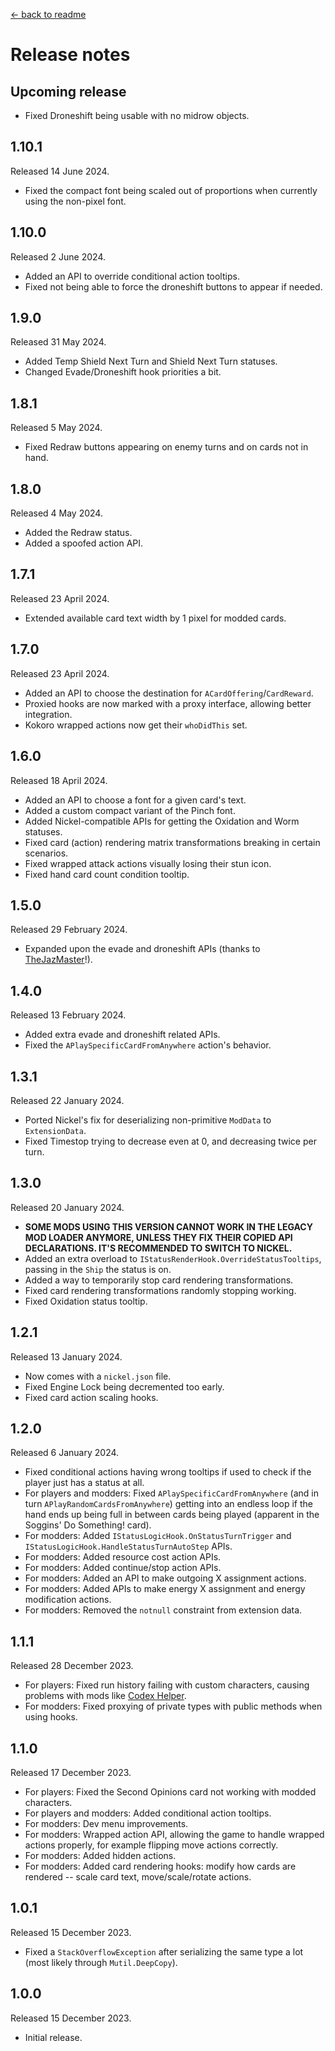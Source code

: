 [← back to readme](README.md)

# Release notes

## Upcoming release

* Fixed Droneshift being usable with no midrow objects.

## 1.10.1
Released 14 June 2024.

* Fixed the compact font being scaled out of proportions when currently using the non-pixel font.

## 1.10.0
Released 2 June 2024.

* Added an API to override conditional action tooltips.
* Fixed not being able to force the droneshift buttons to appear if needed.

## 1.9.0
Released 31 May 2024.

* Added Temp Shield Next Turn and Shield Next Turn statuses.
* Changed Evade/Droneshift hook priorities a bit.

## 1.8.1
Released 5 May 2024.

* Fixed Redraw buttons appearing on enemy turns and on cards not in hand.

## 1.8.0
Released 4 May 2024.

* Added the Redraw status.
* Added a spoofed action API.

## 1.7.1
Released 23 April 2024.

* Extended available card text width by 1 pixel for modded cards.

## 1.7.0
Released 23 April 2024.

* Added an API to choose the destination for `ACardOffering`/`CardReward`.
* Proxied hooks are now marked with a proxy interface, allowing better integration.
* Kokoro wrapped actions now get their `whoDidThis` set.

## 1.6.0
Released 18 April 2024.

* Added an API to choose a font for a given card's text.
* Added a custom compact variant of the Pinch font.
* Added Nickel-compatible APIs for getting the Oxidation and Worm statuses.
* Fixed card (action) rendering matrix transformations breaking in certain scenarios.
* Fixed wrapped attack actions visually losing their stun icon.
* Fixed hand card count condition tooltip.

## 1.5.0
Released 29 February 2024.

* Expanded upon the evade and droneshift APIs (thanks to [TheJazMaster](https://github.com/TheJazMaster)!).

## 1.4.0
Released 13 February 2024.

* Added extra evade and droneshift related APIs.
* Fixed the `APlaySpecificCardFromAnywhere` action's behavior.

## 1.3.1
Released 22 January 2024.

* Ported Nickel's fix for deserializing non-primitive `ModData` to `ExtensionData`.
* Fixed Timestop trying to decrease even at 0, and decreasing twice per turn.

## 1.3.0
Released 20 January 2024.

* **SOME MODS USING THIS VERSION CANNOT WORK IN THE LEGACY MOD LOADER ANYMORE, UNLESS THEY FIX THEIR COPIED API DECLARATIONS. IT'S RECOMMENDED TO SWITCH TO NICKEL.**
* Added an extra overload to `IStatusRenderHook.OverrideStatusTooltips`, passing in the `Ship` the status is on.
* Added a way to temporarily stop card rendering transformations.
* Fixed card rendering transformations randomly stopping working.
* Fixed Oxidation status tooltip.

## 1.2.1
Released 13 January 2024.

* Now comes with a `nickel.json` file.
* Fixed Engine Lock being decremented too early.
* Fixed card action scaling hooks.

## 1.2.0
Released 6 January 2024.

* Fixed conditional actions having wrong tooltips if used to check if the player just has a status at all.
* For players and modders: Fixed `APlaySpecificCardFromAnywhere` (and in turn `APlayRandomCardsFromAnywhere`) getting into an endless loop if the hand ends up being full in between cards being played (apparent in the Soggins' Do Something! card).
* For modders: Added `IStatusLogicHook.OnStatusTurnTrigger` and `IStatusLogicHook.HandleStatusTurnAutoStep` APIs.
* For modders: Added resource cost action APIs.
* For modders: Added continue/stop action APIs.
* For modders: Added an API to make outgoing X assignment actions.
* For modders: Added APIs to make energy X assignment and energy modification actions.
* For modders: Removed the `notnull` constraint from extension data.

## 1.1.1
Released 28 December 2023.

* For players: Fixed run history failing with custom characters, causing problems with mods like [Codex Helper](https://github.com/Shockah/Cobalt-Core-Mods/tree/master/CodexHelper).
* For modders: Fixed proxying of private types with public methods when using hooks.

## 1.1.0
Released 17 December 2023.

* For players: Fixed the Second Opinions card not working with modded characters.
* For players and modders: Added conditional action tooltips.
* For modders: Dev menu improvements.
* For modders: Wrapped action API, allowing the game to handle wrapped actions properly, for example flipping move actions correctly.
* For modders: Added hidden actions.
* For modders: Added card rendering hooks: modify how cards are rendered -- scale card text, move/scale/rotate actions.

## 1.0.1
Released 15 December 2023.

* Fixed a `StackOverflowException` after serializing the same type a lot (most likely through `Mutil.DeepCopy`).

## 1.0.0
Released 15 December 2023.

* Initial release.